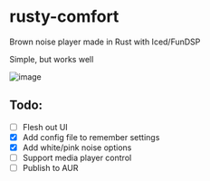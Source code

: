 # rusty-comfort
Brown noise player made in Rust with Iced/FunDSP

Simple, but works well

![image](https://github.com/user-attachments/assets/d3fc03ad-f3d2-4b5d-9ab5-fdebfc7302f4)

## Todo:
- [ ] Flesh out UI
- [x] Add config file to remember settings
- [x] Add white/pink noise options
- [ ] Support media player control
- [ ] Publish to AUR
